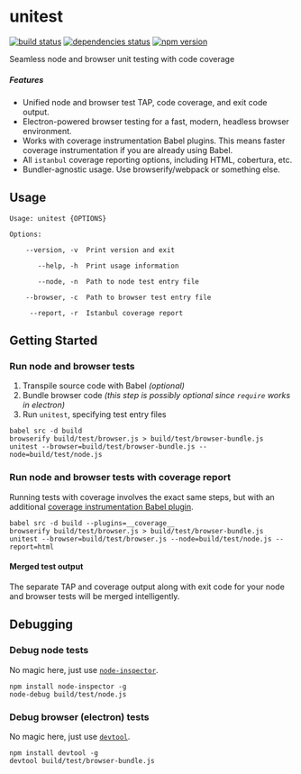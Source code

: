 # unitest

[![build status][build-badge]][build-href]
[![dependencies status][deps-badge]][deps-href]
[![npm version][npm-badge]][npm-href]

Seamless node and browser unit testing with code coverage

##### Features

- Unified node and browser test TAP, code coverage, and exit code output.
- Electron-powered browser testing for a fast, modern, headless browser environment.
- Works with coverage instrumentation Babel plugins. This means faster coverage instrumentation if you are already using Babel.
- All `istanbul` coverage reporting options, including HTML, cobertura, etc.
- Bundler-agnostic usage. Use browserify/webpack or something else.

## Usage
```
Usage: unitest {OPTIONS}

Options:

    --version, -v  Print version and exit

       --help, -h  Print usage information

       --node, -n  Path to node test entry file

    --browser, -c  Path to browser test entry file

     --report, -r  Istanbul coverage report
```

## Getting Started

### Run node and browser tests

1. Transpile source code with Babel *(optional)*
2. Bundle browser code *(this step is possibly optional since `require` works in electron)*
3. Run `unitest`, specifying test entry files

```
babel src -d build
browserify build/test/browser.js > build/test/browser-bundle.js
unitest --browser=build/test/browser-bundle.js --node=build/test/node.js
```

### Run node and browser tests with coverage report

Running tests with coverage involves the exact same steps, but with an additional [coverage instrumentation Babel plugin](https://github.com/dtinth/babel-plugin-__coverage__).

```
babel src -d build --plugins=__coverage__
browserify build/test/browser.js > build/test/browser-bundle.js
unitest --browser=build/test/browser.js --node=build/test/node.js --report=html
```

#### Merged test output

The separate TAP and coverage output along with exit code for your node and browser tests will be merged intelligently.

## Debugging

### Debug node tests

No magic here, just use [`node-inspector`](https://github.com/node-inspector/node-inspector).

```
npm install node-inspector -g
node-debug build/test/node.js
```

### Debug browser (electron) tests

No magic here, just use [`devtool`](https://github.com/Jam3/devtool).

```
npm install devtool -g
devtool build/test/browser-bundle.js
```

[build-badge]: https://travis-ci.org/rtsao/unitest.svg?branch=master
[build-href]: https://travis-ci.org/rtsao/unitest
[deps-badge]: https://david-dm.org/rtsao/unitest.svg
[deps-href]: https://david-dm.org/rtsao/unitest
[npm-badge]: https://badge.fury.io/js/unitest.svg
[npm-href]: https://www.npmjs.com/package/unitest
